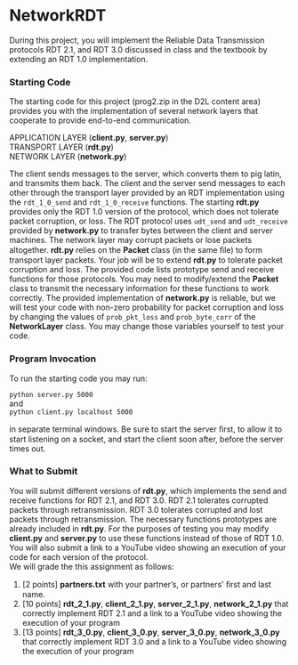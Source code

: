 # NetworkRDT
During this project, you will implement the Reliable Data Transmission protocols RDT 2.1, and RDT 3.0 discussed in class and the textbook by extending an RDT 1.0 implementation.

### Starting Code
The starting code for this project (prog2.zip in the D2L content area) provides you with the implementation of several network layers that cooperate to provide end-to-end communication.

APPLICATION LAYER (**client.py**, **server.py**)  
TRANSPORT LAYER (**rdt.py**)  
NETWORK LAYER (**network.py**)

The client sends messages to the server, which converts them to pig latin, and transmits them back. The client and the server send messages to each other through the transport layer provided by an RDT implementation using the `rdt_1_0_send` and `rdt_1_0_receive` functions. The starting **rdt.py** provides only the RDT 1.0 version of the protocol, which does not tolerate packet corruption, or loss. The RDT protocol uses `udt_send` and `udt_receive` provided by **network.py** to transfer bytes between the client and server machines. The network layer may corrupt packets or lose packets altogether. **rdt.py** relies on the **Packet** class (in the same ﬁle) to form transport layer packets. Your job will be to extend **rdt.py** to tolerate packet corruption and loss. The provided code lists prototype send and receive functions for those protocols. You may need to modify/extend the **Packet** class to transmit the necessary information for these functions to work correctly. The provided implementation of **network.py** is reliable, but we will test your code with non-zero probability for packet corruption and loss by changing the values of `prob_pkt_loss` and `prob_byte_corr` of the **NetworkLayer** class. You may change those variables yourself to test your code.

### Program Invocation
To run the starting code you may run:

`python server.py 5000`  
and  
`python client.py localhost 5000`

in separate terminal windows. Be sure to start the server ﬁrst, to allow it to start listening on a socket, and start the client soon after, before the server times out.

### What to Submit
You will submit different versions of **rdt.py**, which implements the send and receive functions for RDT 2.1, and RDT 3.0. RDT 2.1 tolerates corrupted packets through retransmission. RDT 3.0 tolerates corrupted and lost packets through retransmission. The necessary functions prototypes are already included in **rdt.py**. For the purposes of testing you may modify **client.py** and **server.py** to use these functions instead of those of RDT 1.0. You will also submit a link to a YouTube video showing an execution of your code for each version of the protocol.  
  We will grade the this assignment as follows:
1. [2 points] **partners.txt** with your partner’s, or partners’ ﬁrst and last name.
2. [10 points] **rdt_2_1.py**, **client_2_1.py**, **server_2_1.py**, **network_2_1.py** that correctly implement RDT 2.1 and a link to a YouTube video showing the execution of your program
3. [13 points] **rdt_3_0.py**, **client_3_0.py**, **server_3_0.py**, **network_3_0.py** that correctly implement RDT 3.0 and a link to a YouTube video showing the execution of your program
